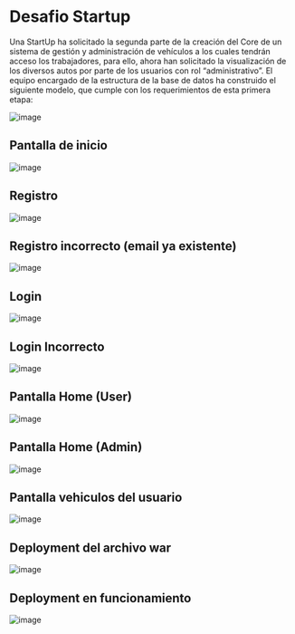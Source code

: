# Desafio Startup

Una StartUp ha solicitado la segunda parte de la creación del Core de un sistema de gestión
y administración de vehículos a los cuales tendrán acceso los trabajadores, para ello, ahora
han solicitado la visualización de los diversos autos por parte de los usuarios con rol
“administrativo”. El equipo encargado de la estructura de la base de datos ha construido el
siguiente modelo, que cumple con los requerimientos de esta primera etapa:

![image](https://github.com/user-attachments/assets/a6dddcc8-33be-4328-bf65-e611e81afa09)


## Pantalla de inicio
![image](https://github.com/user-attachments/assets/fd866512-9721-4060-a94f-450161dad5a4)

## Registro
![image](https://github.com/user-attachments/assets/b8b3360b-b8f5-4631-b3e4-d579e019f5f1)


## Registro incorrecto (email ya existente)
![image](https://github.com/user-attachments/assets/0f9dbda9-1498-46fb-beb0-124e8b2adf6f)


## Login
![image](https://github.com/user-attachments/assets/bc05e900-e5e8-4872-ac69-477ac66c4c26)


## Login Incorrecto
![image](https://github.com/user-attachments/assets/4c2ac61d-a26b-4ce3-a30a-4aba2788cdd3)

## Pantalla Home (User)
![image](https://github.com/user-attachments/assets/4d91861c-14fc-4b2a-a1e3-28906fdcbb1d)

## Pantalla Home (Admin)
![image](https://github.com/user-attachments/assets/b5242a2b-7469-41f6-931a-16c7c93f162d)

## Pantalla vehiculos del usuario
![image](https://github.com/user-attachments/assets/e061f945-4ee4-4a1a-86a9-6e93d08c2197)

## Deployment del archivo war
![image](https://github.com/user-attachments/assets/26d4cc57-e0de-46a6-9f8d-a6e161f353b4)

## Deployment en funcionamiento
![image](https://github.com/user-attachments/assets/5aab8750-6fc4-4774-b3d5-f1ce2337b185)

